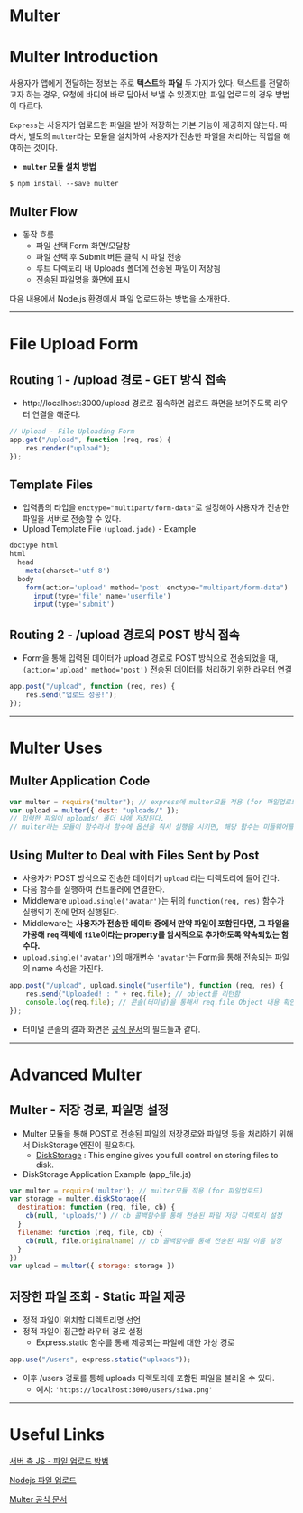 # Multer

# Multer Introduction

사용자가 앱에게 전달하는 정보는 주로 **텍스트**와 **파일** 두 가지가 있다.
텍스트를 전달하고자 하는 경우, 요청에 바디에 바로 담아서 보낼 수 있겠지만, 파일 업로드의 경우 방법이 다르다.

`Express`는 사용자가 업로드한 파일을 받아 저장하는 기본 기능이 제공하지 않는다. 따라서, 별도의 `multer`라는 모듈을 설치하여 사용자가 전송한 파일을 처리하는 작업을 해야하는 것이다.

- **`multer` 모듈 설치 방법**

```
$ npm install --save multer
```

## Multer Flow

- 동작 흐름
  - 파일 선택 Form 화면/모달창
  - 파일 선택 후 Submit 버튼 클릭 시 파일 전송
  - 루트 디렉토리 내 Uploads 폴더에 전송된 파일이 저장됨
  - 전송된 파일명을 화면에 표시

다음 내용에서 Node.js 환경에서 파일 업로드하는 방법을 소개한다.

---

# File Upload Form

## Routing 1 - /upload 경로 - GET 방식 접속

- http://localhost:3000/upload 경로로 접속하면 업로드 화면을 보여주도록 라우터 연결을 해준다.

```js
// Upload - File Uploading Form
app.get("/upload", function (req, res) {
	res.render("upload");
});
```

## Template Files

- 입력폼의 타입을 `enctype="multipart/form-data"`로 설정해야 사용자가 전송한 파일을 서버로 전송할 수 있다.
- Upload Template File `(upload.jade)` - Example

```js
doctype html
html
  head
    meta(charset='utf-8')
  body
    form(action='upload' method='post' enctype="multipart/form-data")
      input(type='file' name='userfile')
      input(type='submit')
```

## Routing 2 - /upload 경로의 POST 방식 접속

- Form을 통해 입력된 데이터가 upload 경로로 POST 방식으로 전송되었을 때, `(action='upload' method='post')` 전송된 데이터를 처리하기 위한 라우터 연결

```js
app.post("/upload", function (req, res) {
	res.send("업로드 성공!");
});
```

---

# Multer Uses

## Multer Application Code

```js
var multer = require("multer"); // express에 multer모듈 적용 (for 파일업로드)
var upload = multer({ dest: "uploads/" });
// 입력한 파일이 uploads/ 폴더 내에 저장된다.
// multer라는 모듈이 함수라서 함수에 옵션을 줘서 실행을 시키면, 해당 함수는 미들웨어를 리턴한다.
```

## Using Multer to Deal with Files Sent by Post

- 사용자가 POST 방식으로 전송한 데이터가 `upload` 라는 디렉토리에 들어 간다.
- 다음 함수를 실행하여 컨트롤러에 연결한다.
- Middleware `upload.single('avatar')`는 뒤의 `function(req, res)` 함수가 실행되기 전에 먼저 실행된다.
- Middleware는 **사용자가 전송한 데이터 중에서 만약 파일이 포함된다면, 그 파일을 가공해 `req` 객체에 `file`이라는 property를 암시적으로 추가하도록 약속되있는 함수다.**
- `upload.single('avatar')`의 매개변수 `'avatar'`는 Form을 통해 전송되는 파일의 name 속성을 가진다.

```js
app.post("/upload", upload.single("userfile"), function (req, res) {
	res.send("Uploaded! : " + req.file); // object를 리턴함
	console.log(req.file); // 콘솔(터미널)을 통해서 req.file Object 내용 확인 가능.
});
```

- 터미널 콘솔의 결과 화면은 [공식 문서](https://github.com/expressjs/multer#api)의 필드들과 같다.

---

# Advanced Multer

## Multer - 저장 경로, 파일명 설정

- Multer 모듈을 통해 POST로 전송된 파일의 저장경로와 파일명 등을 처리하기 위해서 DiskStorage 엔진이 필요하다.
  - [DiskStorage](https://github.com/expressjs/multer#storage) : This engine gives you full control on storing files to disk.
- DiskStorage Application Example (app_file.js)

```js
var multer = require('multer'); // multer모듈 적용 (for 파일업로드)
var storage = multer.diskStorage({
  destination: function (req, file, cb) {
    cb(null, 'uploads/') // cb 콜백함수를 통해 전송된 파일 저장 디렉토리 설정
  }
  filename: function (req, file, cb) {
    cb(null, file.originalname) // cb 콜백함수를 통해 전송된 파일 이름 설정
  }
})
var upload = multer({ storage: storage })
```

## 저장한 파일 조회 - Static 파일 제공

- 정적 파일이 위치할 디렉토리명 선언
- 정적 파일이 접근할 라우터 경로 설정
  - Express.static 함수를 통해 제공되는 파일에 대한 가상 경로

```js
app.use("/users", express.static("uploads"));
```

- 이후 /users 경로를 통해 uploads 디렉토리에 포함된 파일을 불러올 수 있다.
  - 예시: `'https://localhost:3000/users/siwa.png'`

---

# Useful Links

[서버 측 JS - 파일 업로드 방법](https://opentutorials.org/course/2136/11959)

[Nodejs 파일 업로드](https://wayhome25.github.io/nodejs/2017/02/21/nodejs-15-file-upload/)

[Multer 공식 문서](https://github.com/expressjs/multer)
